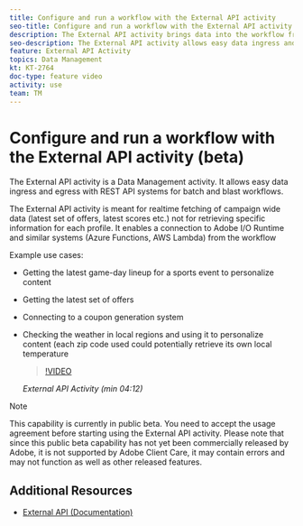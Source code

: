 ```yaml
---
title: Configure and run a workflow with the External API activity
seo-title: Configure and run a workflow with the External API activity
description: The External API activity brings data into the workflow from an external system via a REST API call. 
seo-description: The External API activity allows easy data ingress and egress with REST API systems for batch and blast workflows. 
feature: External API Activity
topics: Data Management   
kt: KT-2764
doc-type: feature video
activity: use
team: TM
---
```


# Configure and run a workflow with the External API activity (beta)

The External API activity is a Data Management activity. It allows easy data ingress and egress with REST API systems for batch and blast workflows. 

The External API activity is meant for realtime fetching of campaign wide data (latest set of offers, latest scores etc.) not for retrieving specific information for each profile.  It enables a connection to Adobe I/O Runtime and similar systems (Azure Functions, AWS Lambda) from the workflow

Example use cases:

* Getting the latest game-day lineup for a sports event to personalize content
* Getting the latest set of offers
* Connecting to a coupon generation system
* Checking the weather in local regions and using it to personalize content (each zip code used could potentially retrieve its own local temperature
  
  >[!VIDEO](https://video.tv.adobe.com/v/28200/?quality=12)
  
  *External API Activity (min 04:12)*

>[!NOTE]
>
>This capability is currently in public beta. You need to accept the usage agreement before starting using the External API activity. Please note that since this public
>beta capability has not yet been commercially released by Adobe, it is not supported by Adobe Client Care, it may contain errors and may not function as well as other released features.
>

## Additional Resources

* [External API (Documentation)](https://docs.adobe.com/content/help/en/campaign-standard/using/managing-processes-and-data/data-management-activities/external-api.html)
  